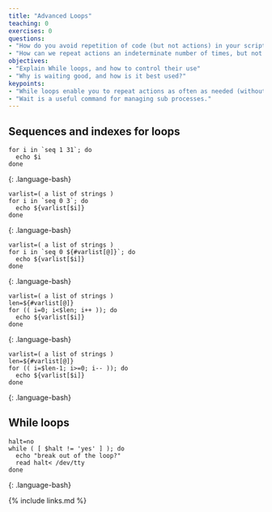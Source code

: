 ```yaml
---
title: "Advanced Loops"
teaching: 0
exercises: 0
questions:
- "How do you avoid repetition of code (but not actions) in your scripts?"
- "How can we repeat actions an indeterminate number of times, but not get stuck in infinity?"
objectives:
- "Explain While loops, and how to control their use"
- "Why is waiting good, and how is it best used?"
keypoints:
- "While loops enable you to repeat actions as often as needed (without predetermination of the steps)"
- "Wait is a useful command for managing sub processes."
---
```



## Sequences and indexes for loops

~~~
for i in `seq 1 31`; do
  echo $i
done
~~~
{: .language-bash}

~~~
varlist=( a list of strings )
for i in `seq 0 3`; do
  echo ${varlist[$i]}
done
~~~
{: .language-bash}

~~~
varlist=( a list of strings )
for i in `seq 0 ${#varlist[@]}`; do
  echo ${varlist[$i]}
done
~~~
{: .language-bash}

~~~
varlist=( a list of strings )
len=${#varlist[@]}
for (( i=0; i<$len; i++ )); do
  echo ${varlist[$i]}
done
~~~
{: .language-bash}



~~~
varlist=( a list of strings )
len=${#varlist[@]}
for (( i=$len-1; i>=0; i-- )); do
  echo ${varlist[$i]}
done
~~~
{: .language-bash}






## While loops

~~~
halt=no
while ( [ $halt != 'yes' ] ); do
  echo "break out of the loop?"
  read halt< /dev/tty
done
~~~
{: .language-bash}


{% include links.md %}

